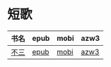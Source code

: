 # 短歌

| 书名 | epub | mobi | azw3 |
| --- | --- | --- | --- |
| [不三](http://ct.dalanmei.com/f/31084289-572114643-2f4bd3) | [epub](http://ct.dalanmei.com/f/31084289-572114643-2f4bd3) | [mobi](http://ct.dalanmei.com/f/31084289-571712153-e818f5) | [azw3](http://ct.dalanmei.com/f/31084289-572132669-7b8de2) |
